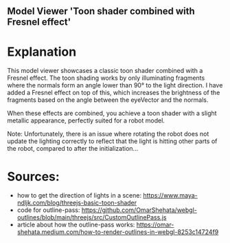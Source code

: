 ## Model Viewer 'Toon shader combined with Fresnel effect'

# Explanation
This model viewer showcases a classic toon shader combined with a Fresnel effect. The toon shading works by only illuminating fragments where the normals form an angle lower than 90° to the light direction. I have added a Fresnel effect on top of this, which increases the brightness of the fragments based on the angle between the eyeVector and the normals.

When these effects are combined, you achieve a toon shader with a slight metallic appearance, perfectly suited for a robot model.

Note: Unfortunately, there is an issue where rotating the robot does not update the lighting correctly to reflect that the light is hitting other parts of the robot, compared to after the initialization...

# Sources:
- how to get the direction of lights in a scene: https://www.maya-ndljk.com/blog/threejs-basic-toon-shader
- code for outline-pass: https://github.com/OmarShehata/webgl-outlines/blob/main/threejs/src/CustomOutlinePass.js
- article about how the outline-pass works: https://omar-shehata.medium.com/how-to-render-outlines-in-webgl-8253c14724f9